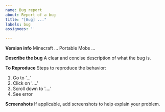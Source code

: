 ```yaml
---
name: Bug report
about: Report of a bug
title: "[Bug] ..."
labels: bug
assignees: ''

---
```


**Version info**
Minecraft ...
Portable Mobs ...

**Describe the bug**
A clear and concise description of what the bug is.

**To Reproduce**
Steps to reproduce the behavior:
1. Go to '...'
2. Click on '....'
3. Scroll down to '....'
4. See error

**Screenshots**
If applicable, add screenshots to help explain your problem.
